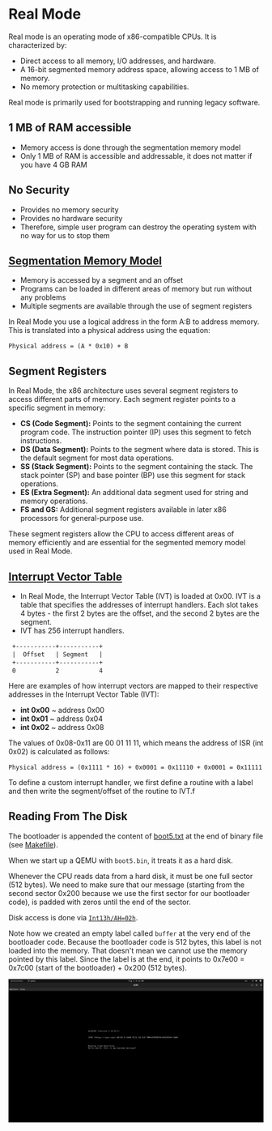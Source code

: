 # Real Mode

Real mode is an operating mode of x86-compatible CPUs. It is characterized by:

- Direct access to all memory, I/O addresses, and hardware.
- A 16-bit segmented memory address space, allowing access to 1 MB of memory.
- No memory protection or multitasking capabilities.

Real mode is primarily used for bootstrapping and running legacy software.

## 1 MB of RAM accessible

- Memory access is done through the segmentation memory model
- Only 1 MB of RAM is accessible and addressable, it does not matter if you have 4 GB RAM

## No Security

- Provides no memory security
- Provides no hardware security
- Therefore, simple user program can destroy the operating system with no way for us to stop them

## [Segmentation Memory Model](https://wiki.osdev.org/Segmentation)

- Memory is accessed by a segment and an offset
- Programs can be loaded in different areas of memory but run without any problems
- Multiple segments are available through the use of segment registers

In Real Mode you use a logical address in the form A:B to address memory. This is translated into a physical address using the equation:

```
Physical address = (A * 0x10) + B
```

## Segment Registers

In Real Mode, the x86 architecture uses several segment registers to access different parts of memory. Each segment register points to a specific segment in memory:

- **CS (Code Segment):** Points to the segment containing the current program code. The instruction pointer (IP) uses this segment to fetch instructions.
- **DS (Data Segment):** Points to the segment where data is stored. This is the default segment for most data operations.
- **SS (Stack Segment):** Points to the segment containing the stack. The stack pointer (SP) and base pointer (BP) use this segment for stack operations.
- **ES (Extra Segment):** An additional data segment used for string and memory operations.
- **FS and GS:** Additional segment registers available in later x86 processors for general-purpose use.

These segment registers allow the CPU to access different areas of memory efficiently and are essential for the segmented memory model used in Real Mode.

## [Interrupt Vector Table](http://wiki.osdev.org/Exceptions)

- In Real Mode, the Interrupt Vector Table (IVT) is loaded at 0x00. IVT is a table that specifies the addresses of interrupt handlers. Each slot takes 4 bytes - the first 2 bytes are the offset, and the second 2 bytes are the segment.
- IVT has 256 interrupt handlers.

```
 +-----------+-----------+
 |  Offset   | Segment   |
 +-----------+-----------+
 0           2           4
 ```

Here are examples of how interrupt vectors are mapped to their respective addresses in the Interrupt Vector Table (IVT):

- **int 0x00** ~ address 0x00
- **int 0x01** ~ address 0x04
- **int 0x02** ~ address 0x08

The values of 0x08-0x11 are 00 01 11 11, which means the address of ISR (int 0x02) is calculated as follows:

```
Physical address = (0x1111 * 16) + 0x0001 = 0x11110 + 0x0001 = 0x11111
```

To define a custom interrupt handler, we first define a routine with a label and then write the segment/offset of the routine to IVT.f

## Reading From The Disk

The bootloader is appended the content of [boot5.txt](../examples/bootloader/boot5.txt) at the end of binary file (see [Makefile](../examples/bootloader/Makefile)).

When we start up a QEMU with `boot5.bin`, it treats it as a hard disk.

Whenever the CPU reads data from a hard disk, it must be one full sector (512 bytes). We need to make sure that our message (starting from the second sector 0x200 because we use the first sector for our bootloader code), is padded with zeros until the end of the sector.

Disk access is done via [`Int13h/AH=02h`](http://www.ctyme.com/intr/rb-0607.htm).

Note how we created an empty label called `buffer` at the very end of the bootloader code. Because the bootloader code is 512 bytes, this label is not loaded into the memory. That doesn't mean we cannot use the memory pointed by this label. Since the label is at the end, it points to 0x7e00 = 0x7c00 (start of the bootloader) + 0x200 (512 bytes).

![RESULT](./img/1_Real_mode_final.png)
